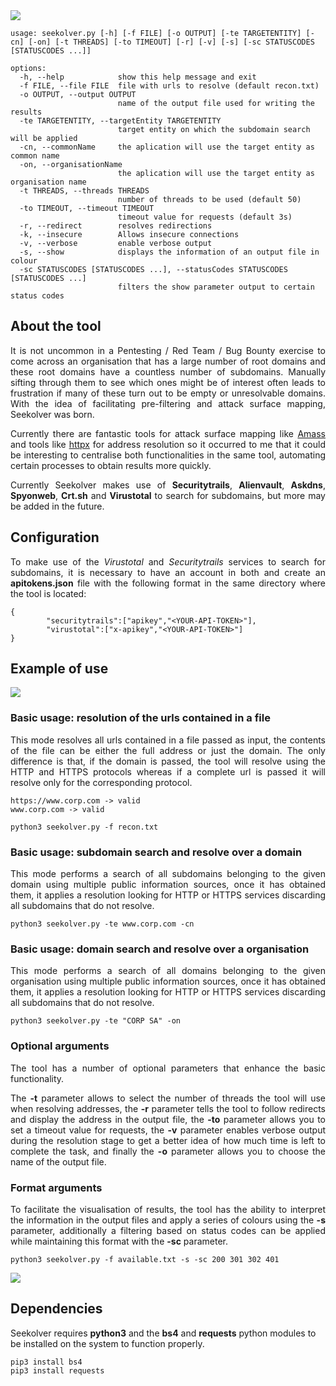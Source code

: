 <img src=https://user-images.githubusercontent.com/55555187/201477747-58e9eb2a-e453-4618-b1d9-e82adbd67fc3.png>

```
usage: seekolver.py [-h] [-f FILE] [-o OUTPUT] [-te TARGETENTITY] [-cn] [-on] [-t THREADS] [-to TIMEOUT] [-r] [-v] [-s] [-sc STATUSCODES [STATUSCODES ...]]

options:
  -h, --help            show this help message and exit
  -f FILE, --file FILE  file with urls to resolve (default recon.txt)
  -o OUTPUT, --output OUTPUT
                        name of the output file used for writing the results
  -te TARGETENTITY, --targetEntity TARGETENTITY
                        target entity on which the subdomain search will be applied
  -cn, --commonName     the aplication will use the target entity as common name
  -on, --organisationName
                        the aplication will use the target entity as organisation name
  -t THREADS, --threads THREADS
                        number of threads to be used (default 50)
  -to TIMEOUT, --timeout TIMEOUT
                        timeout value for requests (default 3s)
  -r, --redirect        resolves redirections
  -k, --insecure        Allows insecure connections
  -v, --verbose         enable verbose output
  -s, --show            displays the information of an output file in colour
  -sc STATUSCODES [STATUSCODES ...], --statusCodes STATUSCODES [STATUSCODES ...]
                        filters the show parameter output to certain status codes
```

## About the tool

<div align="justify">

It is not uncommon in a Pentesting / Red Team / Bug Bounty exercise to come across an organisation that has a large number of root domains and these root domains have a countless number of subdomains. Manually sifting through them to see which ones might be of interest often leads to frustration if many of these turn out to be empty or unresolvable domains. With the idea of facilitating pre-filtering and attack surface mapping, Seekolver was born.

Currently there are fantastic tools for attack surface mapping like [Amass](https://github.com/OWASP/Amass) and tools like [httpx](https://github.com/projectdiscovery/httpx) for address resolution so it occurred to me that it could be interesting to centralise both functionalities in the same tool, automating certain processes to obtain results more quickly. 

Currently Seekolver makes use of **Securitytrails**, **Alienvault**, **Askdns**, **Spyonweb**, **Crt.sh** and **Virustotal** to search for subdomains, but more may be added in the future.

</div>

## Configuration

<div align="justify">

To make use of the *Virustotal* and *Securitytrails* services to search for subdomains, it is necessary to have an account in both and create an **apitokens.json** file with the following format in the same directory where the tool is located:

</div>

```
{
        "securitytrails":["apikey","<YOUR-API-TOKEN>"],
        "virustotal":["x-apikey","<YOUR-API-TOKEN>"]
}
```

## Example of use

<img src=https://user-images.githubusercontent.com/55555187/201488781-6b6b97f6-2e2e-4c8e-9095-78b9a070901d.png>

### Basic usage: resolution of the urls contained in a file

<div align="justify">

This mode resolves all urls contained in a file passed as input, the contents of the file can be either the full address or just the domain. The only difference is that, if the domain is passed, the tool will resolve using the HTTP and HTTPS protocols whereas if a complete url is passed it will resolve only for the corresponding protocol.

</div>

```
https://www.corp.com -> valid
www.corp.com -> valid
```

```
python3 seekolver.py -f recon.txt
```

### Basic usage: subdomain search and resolve over a domain

<div align="justify">

This mode performs a search of all subdomains belonging to the given domain using multiple public information sources, once it has obtained them, it applies a resolution looking for HTTP or HTTPS services discarding all subdomains that do not resolve.

</div>

```
python3 seekolver.py -te www.corp.com -cn
```

### Basic usage: domain search and resolve over a organisation

<div align="justify">

This mode performs a search of all domains belonging to the given organisation using multiple public information sources, once it has obtained them, it applies a resolution looking for HTTP or HTTPS services discarding all subdomains that do not resolve.

</div>

```
python3 seekolver.py -te "CORP SA" -on
```

### Optional arguments

<div align="justify">

The tool has a number of optional parameters that enhance the basic functionality.

The **-t** parameter allows to select the number of threads the tool will use when resolving addresses, the **-r** parameter tells the tool to follow redirects and display the address in the output file, the **-to** parameter allows you to set a timeout value for requests, the **-v** parameter enables verbose output during the resolution stage to get a better idea of how much time is left to complete the task, and finally the **-o** parameter allows you to choose the name of the output file.

</div>

### Format arguments

<div align="justify">

To facilitate the visualisation of results, the tool has the ability to interpret the information in the output files and apply a series of colours using the **-s** parameter, additionally a filtering based on status codes can be applied while maintaining this format with the **-sc** parameter.

</div>

```
python3 seekolver.py -f available.txt -s -sc 200 301 302 401
```

<img src=https://user-images.githubusercontent.com/55555187/201488782-b866a469-c4d8-4338-85fb-57d0c77fb164.png>

## Dependencies

Seekolver requires **python3** and the **bs4** and **requests** python modules to be installed on the system to function properly.

```
pip3 install bs4
pip3 install requests
```
